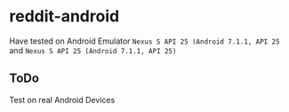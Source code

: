 # reddit-android

Have tested on Android Emulator `Nexus S API 25 (Android 7.1.1, API 25` and `Nexus S API 25 (Android 7.1.1, API 25)`

## ToDo

Test on real Android Devices
